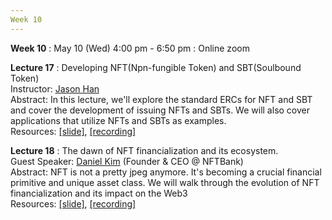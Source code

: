 ```yaml
---
Week 10
---
```


<b>Week 10</b>
: May 10 (Wed) 4:00 pm - 6:50 pm
  : Online zoom

<b>Lecture 17</b>
: Developing NFT(Npn-fungible Token) and SBT(Soulbound Token)<br>
  Instructor: <a href="/kaist/staff/#Jaesun Han (Jason)">Jason Han</a><br>
  Abstract: In this lecture, we'll explore the standard ERCs for NFT and SBT and cover the development of issuing NFTs and SBTs. We will also cover applications that utilize NFTs and SBTs as examples.<br>
  Resources: <a href="/kaist/assets/files/Web3@KAIST-Lecture17.pdf" target="_blank">[slide]</a>, <a href="https://youtu.be/EZFTOGpoiWo" target="_blank">[recording]</a><br>
  
<b>Lecture 18</b>
: The dawn of NFT financialization and its ecosystem.<br>
  Guest Speaker: <a href="/kaist/speaker/#Daniel Kim">Daniel Kim</a> (Founder & CEO @ NFTBank)<br>
  Abstract: NFT is not a pretty jpeg anymore. It's becoming a crucial financial primitive and unique asset class. We will walk through the evolution of NFT financialization and its impact on the Web3<br>
  Resources: <a href="https://docs.google.com/presentation/d/1pNy_4YvHM9EZHmgtg_R_DXX23pAVqSuV6_lFRbs-LDs/edit?usp=sharing" target="_blank">[slide]</a>, <a href="https://youtu.be/z1UrjAvZoiw" target="_blank">[recording]</a><br>
